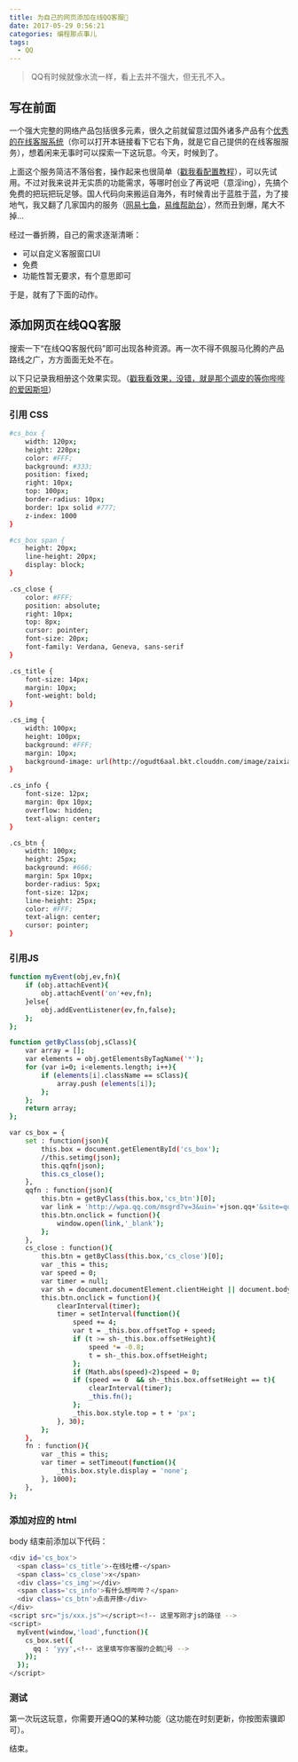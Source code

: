 ```yaml
---
title: 为自己的网页添加在线QQ客服💁
date: 2017-05-29 0:56:21
categories: 编程那点事儿
tags:
  - QQ
---
```

<blockquote class="blockquote-center">QQ有时候就像水流一样，看上去并不强大，但无孔不入。</blockquote>

<!--more-->

## 写在前面

一个强大完整的网络产品包括很多元素，很久之前就留意过国外诸多产品有个<a href="https://www.intercom.com/">优秀的在线客服系统</a>（你可以打开本链接看下它右下角，就是它自己提供的在线客服服务），想着闲来无事时可以探索一下这玩意。今天，时候到了。

上面这个服务简洁不落俗套，操作起来也很简单（<a href="https://forum.qzy.camp/t/gem-intercom-rails/800">戳我看配置教程</a>），可以先试用。不过对我来说并无实质的功能需求，等哪时创业了再说吧（意淫ing），先搞个免费的把玩把玩足够。国人代码向来搬运自海外，有时候青出于蓝胜于蓝，为了接地气，我又翻了几家国内的服务（<a href="http://qiyukf.com/">网易七鱼</a>，<a href="http://www.ewei.com/">易维帮助台</a>），然而丑到爆，尾大不掉...

经过一番折腾，自己的需求逐渐清晰：

- 可以自定义客服窗口UI
- 免费
- 功能性暂无要求，有个意思即可

于是，就有了下面的动作。

## 添加网页在线QQ客服

搜索一下“在线QQ客服代码”即可出现各种资源。再一次不得不佩服马化腾的产品路线之广，方方面面无处不在。

以下只记录我相册这个效果实现。（<a href="http://51world.win/gallery/index.html">戳我看效果，没错，就是那个调皮的等你哔哔的爱因斯坦</a>）

### 引用 CSS

``` bash
#cs_box {
    width: 120px;
    height: 220px;
    color: #FFF;
    background: #333;
    position: fixed;
    right: 10px;
    top: 100px;
    border-radius: 10px;
    border: 1px solid #777;
    z-index: 1000
}

#cs_box span {
    height: 20px;
    line-height: 20px;
    display: block;
}

.cs_close {
    color: #FFF;
    position: absolute;
    right: 10px;
    top: 8px;
    cursor: pointer;
    font-size: 20px;
    font-family: Verdana, Geneva, sans-serif
}

.cs_title {
    font-size: 14px;
    margin: 10px;
    font-weight: bold;
}

.cs_img {
    width: 100px;
    height: 100px;
    background: #FFF;
    margin: 10px;
    background-image: url(http://ogudt6aal.bkt.clouddn.com/image/zaixianqq.png)<!-- 这是我七牛上的爱因斯坦图片的路径 -->
}

.cs_info {
    font-size: 12px;
    margin: 0px 10px;
    overflow: hidden;
    text-align: center;
}

.cs_btn {
    width: 100px;
    height: 25px;
    background: #666;
    margin: 5px 10px;
    border-radius: 5px;
    font-size: 12px;
    line-height: 25px;
    color: #FFF;
    text-align: center;
    cursor: pointer;
}
```

### 引用JS

``` bash
function myEvent(obj,ev,fn){
	if (obj.attachEvent){
		obj.attachEvent('on'+ev,fn);
	}else{
		obj.addEventListener(ev,fn,false);
	};
};

function getByClass(obj,sClass){
	var array = [];
	var elements = obj.getElementsByTagName('*');
	for (var i=0; i<elements.length; i++){
		if (elements[i].className == sClass){
			array.push (elements[i]);
		};
	};
	return array;
};

var cs_box = {
	set : function(json){
		this.box = document.getElementById('cs_box');
		//this.setimg(json);
		this.qqfn(json);
		this.cs_close();
	},
	qqfn : function(json){
		this.btn = getByClass(this.box,'cs_btn')[0];
		var link = 'http://wpa.qq.com/msgrd?v=3&uin='+json.qq+'&site=qq&menu=yes';
		this.btn.onclick = function(){
			window.open(link,'_blank');
		};
	},
	cs_close : function(){
		this.btn = getByClass(this.box,'cs_close')[0];
		var _this = this;
		var speed = 0;
		var timer = null;
		var sh = document.documentElement.clientHeight || document.body.clientHeight;
		this.btn.onclick = function(){
			clearInterval(timer);
			timer = setInterval(function(){
				speed += 4;
				var t = _this.box.offsetTop + speed;
				if (t >= sh-_this.box.offsetHeight){
					speed *= -0.8;
					t = sh-_this.box.offsetHeight;
				};
				if (Math.abs(speed)<2)speed = 0;
				if (speed == 0  && sh-_this.box.offsetHeight == t){
					clearInterval(timer);
					_this.fn();
				};
				_this.box.style.top = t + 'px';
			}, 30);
		};
	},
	fn : function(){
		var _this = this;
		var timer = setTimeout(function(){
			_this.box.style.display = 'none';
		}, 1000);
	},
};

```


### 添加对应的 html

body 结束前添加以下代码：

``` bash
<div id='cs_box'>
  <span class='cs_title'>-在线吐槽-</span>
  <span class='cs_close'>x</span>
  <div class='cs_img'></div>
  <span class='cs_info'>有什么想哔哔？</span>
  <div class='cs_btn'>点击开撩</div>
</div>
<script src="js/xxx.js"></script><!-- 这里写刚才js的路径 -->
<script>
  myEvent(window,'load',function(){
    cs_box.set({
      qq : 'yyy',<!-- 这里填写你客服的企鹅🐧号 -->
    });
  });
</script>

```

### 测试

第一次玩这玩意，你需要开通QQ的某种功能（这功能在时刻更新，你按图索骥即可）。

结束。
